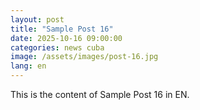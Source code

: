 ```yaml
---
layout: post
title: "Sample Post 16"
date: 2025-10-16 09:00:00
categories: news cuba
image: /assets/images/post-16.jpg
lang: en
---
```


This is the content of Sample Post 16 in EN.
